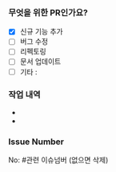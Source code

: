 ### 무엇을 위한 PR인가요?
- [x] 신규 기능 추가
- [ ] 버그 수정
- [ ] 리펙토링
- [ ] 문서 업데이트
- [ ] 기타 :

### 작업 내역
- 
- 

### Issue Number 
No: #관련 이슈넘버 (없으면 삭제)
